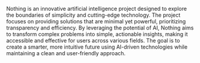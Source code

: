 Nothing is an innovative artificial intelligence project designed to explore the boundaries of simplicity and cutting-edge technology. The project focuses on providing solutions that are minimal yet powerful, prioritizing transparency and efficiency. By leveraging the potential of AI, Nothing aims to transform complex problems into simple, actionable insights, making it accessible and effective for users across various fields. The goal is to create a smarter, more intuitive future using AI-driven technologies while maintaining a clean and user-friendly approach.

